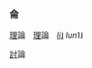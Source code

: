 
### 侖

[理]()論　[理]()論　[*li*˩]() *lun*˥˩

[討]()論   



<!--
<big>[緊]()急</big>　_[gin3]()giv2_　urgent. emergency.   
<big>急[劇]()</big>　_giv2[gyh4]()_　sudden. rapid.
-->








